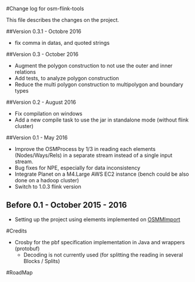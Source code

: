 
#Change log for osm-flink-tools


This file describes the changes on the project.

##Version 0.3.1 - Octobre 2016

- fix comma in datas, and quoted strings

##Version 0.3 - October 2016

- Augment the polygon construction to not use the outer and inner relations
- Add tests, to analyze polygon construction
- Reduce the multi polygon construction to multipolygon and boundary types

##Version 0.2 - August 2016

- Fix compilation on windows
- Add a new compile task to use the jar in standalone mode (without flink cluster) 

##Version 0.1 - May 2016

- Improve the OSMProcess by 1/3 in reading each elements (Nodes/Ways/Rels) in a separate stream instead of a single input stream.
- Bug fixes for NPE, especially for data inconsistency
- Integrate Planet on a M4.Large AWS EC2 instance (bench could be also done on a hadoop cluster)
- Switch to 1.0.3 flink version

## Before 0.1 - October 2015 - 2016

- Setting up the project using elements implemented on [OSMMImport](https://github.com/frett27/OSMImport)

#Credits

- Crosby for the pbf specification implementation in Java and wrappers (protobuf)
	- Decoding is not currently used (for splitting the reading in several Blocks / Splits)

#RoadMap